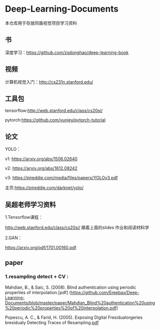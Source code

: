 # Deep-Learning-Documents
本仓库用于存放同盾视觉项目学习资料
## 书
深度学习：https://github.com/zsdonghao/deep-learning-book
## 视频
计算机视觉入门：http://cs231n.stanford.edu/
## 工具包
tensorflow:http://web.stanford.edu/class/cs20si/

pytorch:https://github.com/yunjey/pytorch-tutorial
## 论文
YOLO：

v1: https://arxiv.org/abs/1506.02640
  
v2: https://arxiv.org/abs/1612.08242
  
v3: https://pjreddie.com/media/files/papers/YOLOv3.pdf
  
主页:https://pjreddie.com/darknet/yolo/


## 吴超老师学习资料

1.Tensorflow课程： 

http://web.stanford.edu/class/cs20si/
跟着上面的slides 作业和阅读材料学

2.GAN：

https://arxiv.org/pdf/1701.00160.pdf


## paper

### 1.resampling detect + CV :
Mahdian, B., & Saic, S. (2008). Blind authentication using periodic properties of interpolation.[pdf] (https://github.com/Ereebay/Deep-Learning-Documents/blob/master/paper/Mahdian_Blind%20authentication%20using%20periodic%20properties%20of%20interpolation.pdf)

Popescu, A. C., & Farid, H. (2005). Exposing Digital Fresidualorgeries bresidualy Detecting Traces of Resampling.[pdf](https://github.com/Ereebay/Deep-Learning-Documents/blob/master/paper/Popescu_Exposing%20Digital%20Fresidualorgeries%20bresidualy%20Detecting%20Traces%20of%20Resampling.pdf)
